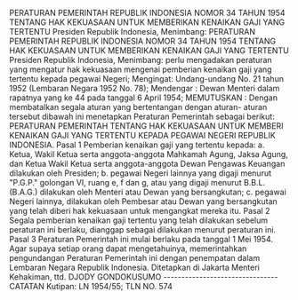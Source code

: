  PERATURAN PEMERINTAH REPUBLIK INDONESIA NOMOR 34 TAHUN 1954 TENTANG HAK KEKUASAAN UNTUK MEMBERIKAN KENAIKAN GAJI YANG TERTENTU Presiden Republik Indonesia, Menimbang: PERATURAN PEMERINTAH REPUBLIK INDONESIA NOMOR 34 TAHUN 1954 TENTANG HAK KEKUASAAN UNTUK MEMBERIKAN KENAIKAN GAJI YANG TERTENTU Presiden Republik Indonesia, Menimbang: perlu mengadakan peraturan yang mengatur hak kekuasaan mengenai pemberian kenaikan gaji yang tertentu kepada pegawai Negeri;
Mengingat:
 Undang-undang No. 21 tahun 1952 (Lembaran Negara 1952 No. 78); Mendengar : Dewan Menteri dalam rapatnya yang ke 44 pada tanggal 6 April 1954;
MEMUTUSKAN :
 Dengan membatalkan segala aturan yang bertentangan dengan aturan- aturan tersebut dibawah ini menetapkan Peraturan Pemerintah sebagai berikut: PERATURAN PEMERINTAH TENTANG HAK KEKUASAAN UNTUK MEMBERI KENAIKAN GAJI YANG TERTENTU KEPADA PEGAWAI NEGERI REPUBLIK INDONESIA. Pasal 1 Pemberian kenaikan gaji yang tertentu kepada:
a. Ketua, Wakil Ketua serta anggota-anggota Mahkamah Agung, Jaksa Agung, dan Ketua Wakil Ketua serta anggota-anggota Dewan Pengawas Keuangan dilakukan oleh Presiden;
b. pegawai Negeri lainnya yang digaji menurut "P.G.P." golongan VI, ruang e, f dan g, atau yang digaji menurut B.B.L. (B.A.G.) dilakukan oleh Menteri atau Dewan yang bersangkutan;
c. pegawai Negeri lainnya, dilakukan oleh Pembesar atau Dewan yang bersangkutan yang telah diberi hak kekuasaan untuk mengangkat mereka itu. Pasal 2 Segala pemberian kenaikan gaji tertentu yang telah dilakukan sebelum peraturan ini berlaku, dianggap sebagai dilakukan menurut peraturan ini. Pasal 3 Peraturan Pemerintah ini mulai berlaku pada tanggal 1 Mei 1954. Agar supaya setiap orang dapat mengetahuinya, memerintahkan pengundangan Peraturan Pemerintah ini dengan penempatan dalam Lembaran Negara Republik Indonesia. Ditetapkan di Jakarta Menteri Kehakiman, ttd. DJODY GONDOKUSUMO -------------------------------- CATATAN Kutipan: LN 1954/55; TLN NO. 574